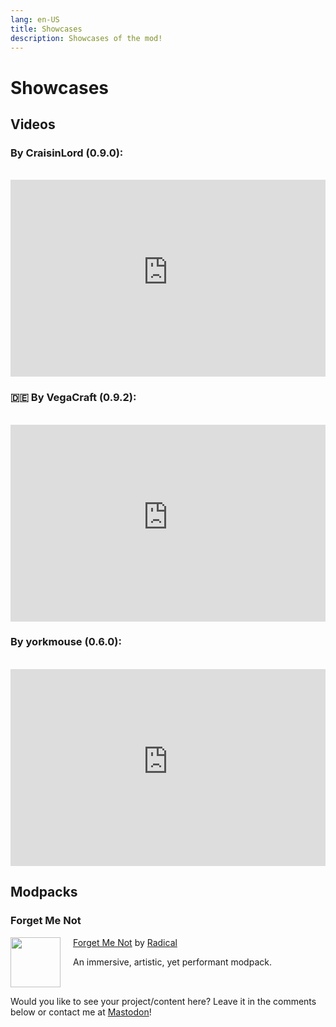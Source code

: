 ```yaml
---
lang: en-US
title: Showcases
description: Showcases of the mod!
---
```


# Showcases

## Videos

### By CraisinLord (0.9.0):
<br/>

<iframe style="display: block; margin-left: auto; margin-right: auto; max-width: 100%;" width="560" height="315" src="https://www.youtube-nocookie.com/embed/gow0dhcOnnc?start=60" title="YouTube video player" frameborder="0" allow="accelerometer; autoplay; clipboard-write; encrypted-media; gyroscope; picture-in-picture; web-share" allowfullscreen></iframe>

### 🇩🇪 By VegaCraft (0.9.2):
<br/>

<iframe style="display: block; margin-left: auto; margin-right: auto; max-width: 100%;" width="560" height="315" src="https://www.youtube-nocookie.com/embed/Q3xjkF02BZs?si=3ov341dZdbX4oqzq" title="YouTube video player" frameborder="0" allow="accelerometer; autoplay; clipboard-write; encrypted-media; gyroscope; picture-in-picture; web-share" allowfullscreen></iframe>

### By yorkmouse (0.6.0):
<br/>

<iframe style="display: block; margin-left: auto; margin-right: auto; max-width: 100%;" width="560" height="315" src="https://www.youtube-nocookie.com/embed/7WDQgRxBUVg" title="YouTube video player" frameborder="0" allow="accelerometer; autoplay; clipboard-write; encrypted-media; gyroscope; picture-in-picture; web-share" allowfullscreen></iframe>

## Modpacks

<div> 

### Forget Me Not

[<img style="float: left" src="https://media.forgecdn.net/avatars/865/138/638276026018324099.gif" width="80" height="80"/> ](https://curseforge.com/minecraft/modpacks/forget-me-not)

<div style="padding-left: 100px;">

[Forget Me Not](https://curseforge.com/minecraft/modpacks/forget-me-not) by [Radical](https://www.curseforge.com/members/radical/projects)

An immersive, artistic, yet performant modpack.

</div>

<br style="clear: both"/>

</div>

Would you like to see your project/content here? Leave it in the comments below or contact me at [Mastodon](https://mstdn.social/@melontini)!